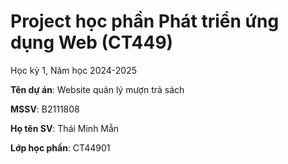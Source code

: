 # Project học phần Phát triển ứng dụng Web (CT449)

Học kỳ 1, Năm học 2024-2025

**Tên dự án**: Website quản lý mượn trả sách

**MSSV**: B2111808

**Họ tên SV**: Thái Minh Mẫn

**Lớp học phần**: CT44901
